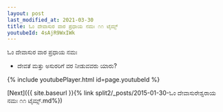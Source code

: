 ```yaml
---
layout: post
last_modified_at: 2021-03-30
title: ಓಂ ದೇವಾಸುರ ವಾರ ಪ್ರಧಾಯ ನಮಃ ೧೧ ಟೈಮ್ಸ್
youtubeId: 4sAjR9WxIWk
---
```

 
 
 ಓಂ ದೇವಾಸುರ ವಾರ ಪ್ರಧಾಯ ನಮಃ  
 
 -  ದೇವತೆ ಮತ್ತು ಅಸುರರಿಗೆ ವರ ನೀಡುವವರು ಯಾರು? 
 
  
 
  
 
 
 
 
 
 


{% include youtubePlayer.html id=page.youtubeId %}
 
[Next]({{ site.baseurl }}{% link  split2/_posts/2015-01-30-ಓಂ ದೇವಾಸುರೇಶ್ವರಾಯ ನಮಃ ೧೧ ಟೈಮ್ಸ್.md%})
 
